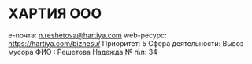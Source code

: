# ХАРТИЯ ООО

e-почта: n.reshetova@hartiya.com
web-ресурс: https://hartiya.com/biznesu/
Приоритет: 5
Сфера деятельности: Вывоз мусора
ФИО : Решетова Надежда
№ п\п: 34